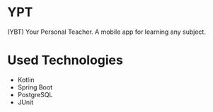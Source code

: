 # YPT
(YBT) Your Personal Teacher. A mobile app for learning any subject. 

# Used Technologies
- Kotlin
- Spring Boot
- PostgreSQL
- JUnit 